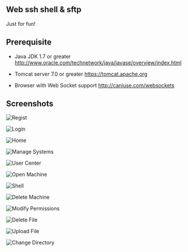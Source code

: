Web ssh shell & sftp
--------------------
Just for fun!

Prerequisite
-------------------
* Java JDK 1.7 or greater
http://www.oracle.com/technetwork/java/javase/overview/index.html

* Tomcat server 7.0 or greater
https://tomcat.apache.org

* Browser with Web Socket support
http://caniuse.com/websockets

Screenshots
--------------
![Regist](https://github.com/xwlcn/webssh/raw/master/screenshots/regist.png)

![Login](https://github.com/xwlcn/webssh/raw/master/screenshots/login.png)

![Home](https://github.com/xwlcn/webssh/raw/master/screenshots/home.png)

![Manage Systems](https://github.com/xwlcn/webssh/raw/master/screenshots/login.png)

![User Center](https://github.com/xwlcn/webssh/raw/master/screenshots/usercenter.png)

![Open Machine](https://github.com/xwlcn/webssh/raw/master/screenshots/openmachine.png)

![Shell](https://github.com/xwlcn/webssh/raw/master/screenshots/shell.png)

![Delete Machine](https://github.com/xwlcn/webssh/raw/master/screenshots/deletemachine.png)

![Modify Permissions](https://github.com/xwlcn/webssh/raw/master/screenshots/modifypermissions.png)

![Delete File](https://github.com/xwlcn/webssh/raw/master/screenshots/deletefile.png)

![Upload File](https://github.com/xwlcn/webssh/raw/master/screenshots/uploadfile.png)

![Change Directory](https://github.com/xwlcn/webssh/raw/master/screenshots/changedir.png)
